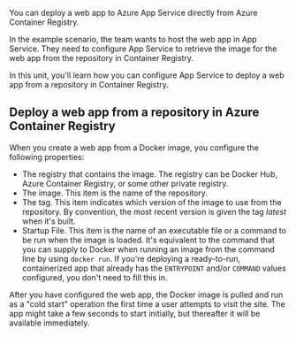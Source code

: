 You can deploy a web app to Azure App Service directly from Azure Container Registry.

In the example scenario, the team wants to host the web app in App Service. They need to configure App Service to retrieve the image for the web app from the repository in Container Registry.

In this unit, you'll learn how you can configure App Service to deploy a web app from a repository in Container Registry.

## Deploy a web app from a repository in Azure Container Registry

When you create a web app from a Docker image, you configure the following properties:

- The registry that contains the image. The registry can be Docker Hub, Azure Container Registry, or some other private registry.
- The image. This item is the name of the repository.
- The tag. This item indicates which version of the image to use from the repository. By convention, the most recent version is given the tag *latest* when it's built.
- Startup File. This item is the name of an executable file or a command to be run when the image is loaded. It's equivalent to the command that you can supply to Docker when running an image from the command line by using `docker run`. If you're deploying a ready-to-run, containerized app that already has the `ENTRYPOINT` and/or `COMMAND` values configured, you don't need to fill this in.

After you have configured the web app, the Docker image is pulled and run as a "cold start" operation the first time a user attempts to visit the site. The app might take a few seconds to start initially, but thereafter it will be available immediately.